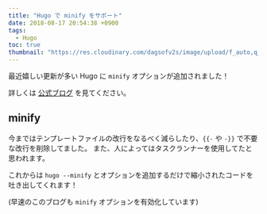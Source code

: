 ```yaml
---
title: "Hugo で minify をサポート"
date: 2018-08-17 20:54:38 +0900
tags:
  - Hugo
toc: true
thumbnail: "https://res.cloudinary.com/dagsofv2s/image/upload/f_auto,q_auto:good/blog/thumbnail/hugo-reloaded"
---
```

最近嬉しい更新が多い Hugo に `minify` オプションが追加されました！

詳しくは [公式ブログ](https://gohugo.io/news/0.47-relnotes/) を見てください。

## minify

今まではテンプレートファイルの改行をなるべく減らしたり、`{{-` や `-}}` で不要な改行を削除してました。
また、人によってはタスクランナーを使用してたと思われます。

これからは `hugo --minify` とオプションを追加するだけで縮小されたコードを吐き出してくれます！

(早速のこのブログも `minify` オプションを有効化しています)

